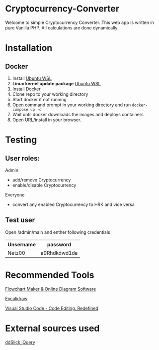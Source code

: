 # Cryptocurrency-Converter

Welcome to simple Cryptocurrency Converter. This web app is written in pure Vanilla PHP. All calculations are done dynamically.

# Installation

## Docker

1. Install [Ubuntu WSL](https://www.microsoft.com/hr-hr/p/ubuntu-1804-lts/9n9tngvndl3q?activetab=pivot:overviewtab)
2. **Linux kernel update package** [Ubuntu WSL](https://wslstorestorage.blob.core.windows.net/wslblob/wsl_update_x64.msi)
3. Install [Docker](https://www.docker.com/get-started)
4. Clone repo to your working directory
5. Start docker if not running
6. Open command prompt in your working directory and run `docker-compose up -d`
7. Wait until docker downloads the images and deploys containers
8. Open URL/install in your browser.

# Testing

## User roles:

Admin

- add/remove Cryptocurrency
- enable/disable Cryptocurrency

Everyone

- convert any enabled Cryptocurrency to HRK and vice versa

## Test user

Open /admin/main and enther following credentials

| Unsername | password     |
| --------- | ------------ |
| Netz00    | a9Rhdkdwd1da |

# Recommended Tools

[Flowchart Maker & Online Diagram Software](https://app.diagrams.net/)

[Excalidraw](https://excalidraw.com/)

[Visual Studio Code - Code Editing. Redefined](https://code.visualstudio.com/)

# External sources used

[ddSlick jQuery](https://designwithpc.com/Plugins/ddSlick#demo)
